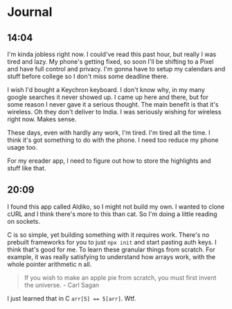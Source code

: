 # Journal
## 14:04
I'm kinda jobless right now. I could've read this past hour, but really I was tired and lazy. My phone's getting fixed, so soon I'll be shifting to a Pixel and have full control and privacy. I'm gonna have to setup my calendars and stuff before college so I don't miss some deadline there.

I wish I'd bought a Keychron keyboard. I don't know why, in my many google searches it never showed up. I came up here and there, but for some reason I never gave it a serious thought. The main benefit is that it's wireless. Oh they don't deliver to India. I was seriously wishing for wireless right now. Makes sense.

These days, even with hardly any work, I'm tired. I'm tired all the time. I think it's got something to do with the phone. I need too reduce my phone usage too.

For my ereader app, I need to figure out how to store the highlights and stuff like that.

## 20:09
I found this app called Aldiko, so I might not build my own. I wanted to clone cURL and I think there's more to this than cat. So I'm doing a little reading on sockets.

C is so simple, yet building something with it requires work. There's no prebuilt frameworks for you to just `npx init` and start pasting auth keys. I think that's good for me. To learn these granular things from scratch. For example, it was really satisfying to understand how arrays work, with the whole pointer arithmetic n all.

> If you wish to make an apple pie from scratch, you must first invent the universe. 
> \- Carl Sagan

I just learned that in C `arr[5] == 5[arr]`. Wtf.